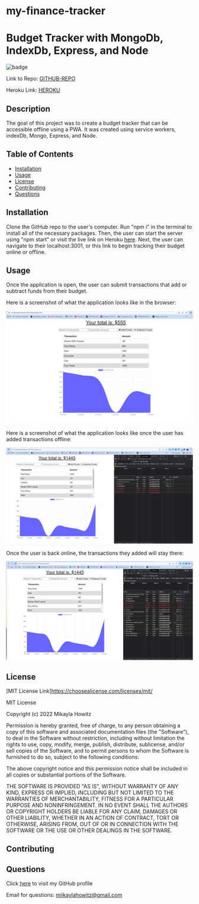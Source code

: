 # my-finance-tracker

# Budget Tracker with MongoDb, IndexDb, Express, and Node

![badge](https://img.shields.io/badge/MIT-License-Green)

Link to Repo: [GITHUB-REPO](https://github.com/mhowitz/my-finance-tracker)

Heroku Link: [HEROKU](https://whispering-lowlands-53216.herokuapp.com)


## Description


The goal of this project was to create a budget tracker that can be accessible offline using a PWA. It was created using service workers, indexDb, Mongo, Express, and Node. 

## Table of Contents

* [Installation](#installation)
* [Usage](#usage)
* [License](#license)
* [Contributing](#contributing)
* [Questions](#questions)


## Installation

Clone the GitHub repo to the user's computer. Run "npm i" in the terminal to install all of the necessary packages. Then, the user can start the server using "npm start" or visit the live link on Heroku [here](https://whispering-lowlands-53216.herokuapp.com). Next, the user can navigate to their localhost:3001, or this link to begin tracking their budget online or offline.

## Usage

Once the application is open, the user can submit transactions that add or subtract funds from their budget.  

Here is a screenshot of what the application looks like in the browser:

![screenshot-of-app](images/main.jpg)


Here is a screenshot of what the application looks like once the user has added transactions offline:

![screenshot-of-offline-app](images/offline.jpg)

Once the user is back online, the transactions they added will stay there: 

![screenshot-back-online-app](images/backOnline.jpg)

## License 

[MIT License Link]https://choosealicense.com/licenses/mit/

MIT License

Copyright (c) 2022 Mikayla Howitz

Permission is hereby granted, free of charge, to any person obtaining a copy of this software and associated documentation files (the "Software"), to deal in the Software without restriction, including without limitation the rights to use, copy, modify, merge, publish, distribute, sublicense, and/or sell copies of the Software, and to permit persons to whom the Software is furnished to do so, subject to the following conditions:

The above copyright notice and this permission notice shall be included in all copies or substantial portions of the Software.

THE SOFTWARE IS PROVIDED "AS IS", WITHOUT WARRANTY OF ANY KIND, EXPRESS OR IMPLIED, INCLUDING BUT NOT LIMITED TO THE WARRANTIES OF MERCHANTABILITY, FITNESS FOR A PARTICULAR PURPOSE AND NONINFRINGEMENT. IN NO EVENT SHALL THE AUTHORS OR COPYRIGHT HOLDERS BE LIABLE FOR ANY CLAIM, DAMAGES OR OTHER LIABILITY, WHETHER IN AN ACTION OF CONTRACT, TORT OR OTHERWISE, ARISING FROM, OUT OF OR IN CONNECTION WITH THE SOFTWARE OR THE USE OR OTHER DEALINGS IN THE SOFTWARE.

## Contributing


## Questions

Click [here](https://github.com/mhowitz) to visit my GitHub profile

Email for questions: miikaylahowitz@gmail.com